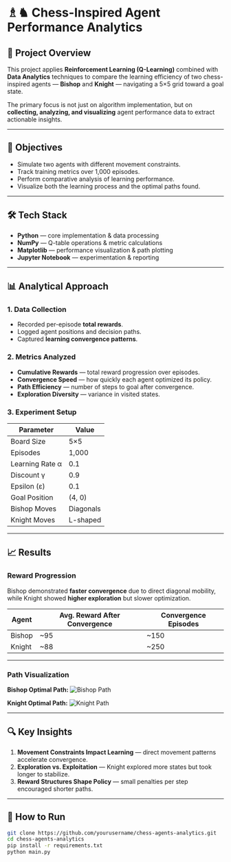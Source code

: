 # ♗♞ Chess-Inspired Agent Performance Analytics

## 📌 Project Overview
This project applies **Reinforcement Learning (Q-Learning)** combined with **Data Analytics** techniques to compare the learning efficiency of two chess-inspired agents — **Bishop** and **Knight** — navigating a 5×5 grid toward a goal state.

The primary focus is not just on algorithm implementation, but on **collecting, analyzing, and visualizing** agent performance data to extract actionable insights.

---

## 🎯 Objectives
- Simulate two agents with different movement constraints.
- Track training metrics over 1,000 episodes.
- Perform comparative analysis of learning performance.
- Visualize both the learning process and the optimal paths found.

---

## 🛠 Tech Stack
- **Python** — core implementation & data processing
- **NumPy** — Q-table operations & metric calculations
- **Matplotlib** — performance visualization & path plotting
- **Jupyter Notebook** — experimentation & reporting

---

## 📊 Analytical Approach

### 1. **Data Collection**
- Recorded per-episode **total rewards**.
- Logged agent positions and decision paths.
- Captured **learning convergence patterns**.

### 2. **Metrics Analyzed**
- **Cumulative Rewards** — total reward progression over episodes.
- **Convergence Speed** — how quickly each agent optimized its policy.
- **Path Efficiency** — number of steps to goal after convergence.
- **Exploration Diversity** — variance in visited states.

### 3. **Experiment Setup**
| Parameter        | Value        |
|------------------|-------------|
| Board Size       | 5×5         |
| Episodes         | 1,000       |
| Learning Rate α  | 0.1         |
| Discount γ       | 0.9         |
| Epsilon (ε)      | 0.1         |
| Goal Position    | (4, 0)      |
| Bishop Moves     | Diagonals   |
| Knight Moves     | L-shaped    |

---

## 📈 Results

### **Reward Progression**
Bishop demonstrated **faster convergence** due to direct diagonal mobility, while Knight showed **higher exploration** but slower optimization.

| Agent   | Avg. Reward After Convergence | Convergence Episodes |
|---------|-------------------------------|----------------------|
| Bishop  | ~95                           | ~150                 |
| Knight  | ~88                           | ~250                 |


---

### **Path Visualization**
**Bishop Optimal Path:**
![Bishop Path](docs/bishop_path.png)

**Knight Optimal Path:**
![Knight Path](docs/knight_path.png)

---

## 🔍 Key Insights
1. **Movement Constraints Impact Learning** — direct movement patterns accelerate convergence.
2. **Exploration vs. Exploitation** — Knight explored more states but took longer to stabilize.
3. **Reward Structures Shape Policy** — small penalties per step encouraged shorter paths.

---

## 🚀 How to Run
```bash
git clone https://github.com/yourusername/chess-agents-analytics.git
cd chess-agents-analytics
pip install -r requirements.txt
python main.py
